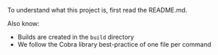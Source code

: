 To understand what this project is, first read the README.md.

Also know:
- Builds are created in the `build` directory
- We follow the Cobra library best-practice of one file per command
